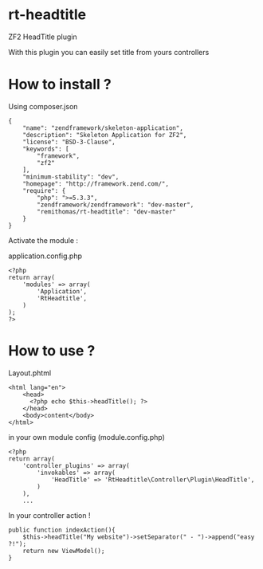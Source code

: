 rt-headtitle
============

ZF2 HeadTitle plugin

With this plugin you can easily set title from yours controllers

How to install ?
============
Using composer.json

```
{
    "name": "zendframework/skeleton-application",
    "description": "Skeleton Application for ZF2",
    "license": "BSD-3-Clause",
    "keywords": [
        "framework",
        "zf2"
    ],
    "minimum-stability": "dev",
    "homepage": "http://framework.zend.com/",
    "require": {
        "php": ">=5.3.3",
        "zendframework/zendframework": "dev-master",
        "remithomas/rt-headtitle": "dev-master"
    }
}
```

Activate the module :

application.config.php
```
<?php
return array(
    'modules' => array(
        'Application',
        'RtHeadtitle',
    )
);
?>
```

How to use ?
============

Layout.phtml
```
<html lang="en">
    <head>
      <?php echo $this->headTitle(); ?>
    </head>
    <body>content</body>
</html>
```

in your own module config (module.config.php)
```
<?php
return array(
    'controller_plugins' => array(
        'invokables' => array(
            'HeadTitle' => 'RtHeadtitle\Controller\Plugin\HeadTitle',
        )
    ),
    ...
```

In your controller action !
```
public function indexAction(){
    $this->headTitle("My website")->setSeparator(" - ")->append("easy ?!");
    return new ViewModel();
}
```
